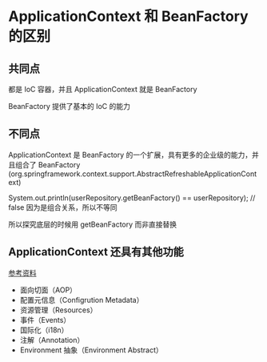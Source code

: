 # ApplicationContext 和 BeanFactory 的区别

## 共同点

都是 IoC 容器，并且 ApplicationContext 就是 BeanFactory

BeanFactory 提供了基本的 IoC 的能力



## 不同点

ApplicationContext 是 BeanFactory 的一个扩展，具有更多的企业级的能力，并且组合了 BeanFactory (org.springframework.context.support.AbstractRefreshableApplicationContext)

System.out.println(userRepository.getBeanFactory() == userRepository); // false
因为是组合关系，所以不等同

所以探究底层的时候用 getBeanFactory 而非直接替换



## ApplicationContext 还具有其他功能

[参考资料](https://docs.spring.io/spring-framework/docs/5.2.11.RELEASE/spring-framework-reference/core.html#beans-introduction)

* 面向切面（AOP）
* 配置元信息（Configrution Metadata）
* 资源管理（Resources）
* 事件（Events）
* 国际化（i18n）
* 注解（Annotation）
* Environment 抽象（Environment Abstract）